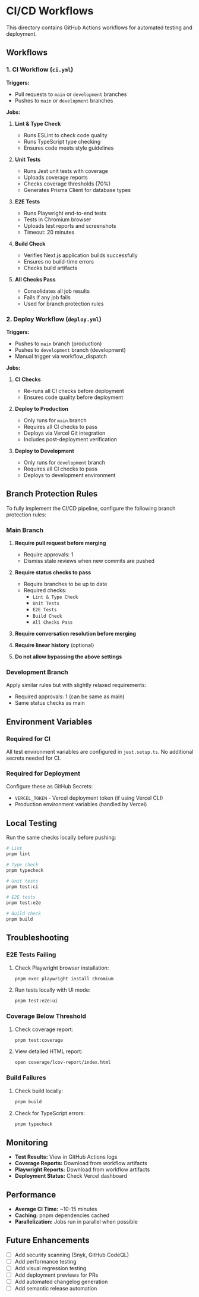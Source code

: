 # CI/CD Workflows

This directory contains GitHub Actions workflows for automated testing and deployment.

## Workflows

### 1. CI Workflow (`ci.yml`)

**Triggers:**
- Pull requests to `main` or `development` branches
- Pushes to `main` or `development` branches

**Jobs:**

1. **Lint & Type Check**
   - Runs ESLint to check code quality
   - Runs TypeScript type checking
   - Ensures code meets style guidelines

2. **Unit Tests**
   - Runs Jest unit tests with coverage
   - Uploads coverage reports
   - Checks coverage thresholds (70%)
   - Generates Prisma Client for database types

3. **E2E Tests**
   - Runs Playwright end-to-end tests
   - Tests in Chromium browser
   - Uploads test reports and screenshots
   - Timeout: 20 minutes

4. **Build Check**
   - Verifies Next.js application builds successfully
   - Ensures no build-time errors
   - Checks build artifacts

5. **All Checks Pass**
   - Consolidates all job results
   - Fails if any job fails
   - Used for branch protection rules

### 2. Deploy Workflow (`deploy.yml`)

**Triggers:**
- Pushes to `main` branch (production)
- Pushes to `development` branch (development)
- Manual trigger via workflow_dispatch

**Jobs:**

1. **CI Checks**
   - Re-runs all CI checks before deployment
   - Ensures code quality before deployment

2. **Deploy to Production**
   - Only runs for `main` branch
   - Requires all CI checks to pass
   - Deploys via Vercel Git integration
   - Includes post-deployment verification

3. **Deploy to Development**
   - Only runs for `development` branch
   - Requires all CI checks to pass
   - Deploys to development environment

## Branch Protection Rules

To fully implement the CI/CD pipeline, configure the following branch protection rules:

### Main Branch

1. **Require pull request before merging**
   - Require approvals: 1
   - Dismiss stale reviews when new commits are pushed

2. **Require status checks to pass**
   - Require branches to be up to date
   - Required checks:
     - `Lint & Type Check`
     - `Unit Tests`
     - `E2E Tests`
     - `Build Check`
     - `All Checks Pass`

3. **Require conversation resolution before merging**

4. **Require linear history** (optional)

5. **Do not allow bypassing the above settings**

### Development Branch

Apply similar rules but with slightly relaxed requirements:
- Required approvals: 1 (can be same as main)
- Same status checks as main

## Environment Variables

### Required for CI

All test environment variables are configured in `jest.setup.ts`. No additional secrets needed for CI.

### Required for Deployment

Configure these as GitHub Secrets:
- `VERCEL_TOKEN` - Vercel deployment token (if using Vercel CLI)
- Production environment variables (handled by Vercel)

## Local Testing

Run the same checks locally before pushing:

```bash
# Lint
pnpm lint

# Type check
pnpm typecheck

# Unit tests
pnpm test:ci

# E2E tests
pnpm test:e2e

# Build check
pnpm build
```

## Troubleshooting

### E2E Tests Failing

1. Check Playwright browser installation:
   ```bash
   pnpm exec playwright install chromium
   ```

2. Run tests locally with UI mode:
   ```bash
   pnpm test:e2e:ui
   ```

### Coverage Below Threshold

1. Check coverage report:
   ```bash
   pnpm test:coverage
   ```

2. View detailed HTML report:
   ```bash
   open coverage/lcov-report/index.html
   ```

### Build Failures

1. Check build locally:
   ```bash
   pnpm build
   ```

2. Check for TypeScript errors:
   ```bash
   pnpm typecheck
   ```

## Monitoring

- **Test Results:** View in GitHub Actions logs
- **Coverage Reports:** Download from workflow artifacts
- **Playwright Reports:** Download from workflow artifacts
- **Deployment Status:** Check Vercel dashboard

## Performance

- **Average CI Time:** ~10-15 minutes
- **Caching:** pnpm dependencies cached
- **Parallelization:** Jobs run in parallel when possible

## Future Enhancements

- [ ] Add security scanning (Snyk, GitHub CodeQL)
- [ ] Add performance testing
- [ ] Add visual regression testing
- [ ] Add deployment previews for PRs
- [ ] Add automated changelog generation
- [ ] Add semantic release automation
